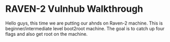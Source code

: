# RAVEN-2 Vulnhub Walkthrough  
  
Hello guys, this time we are putting our ahnds on Raven-2 machine. This is beginner/intermediate level boot2root machine. The goal is to catch up four flags and also get root on the machine.  

